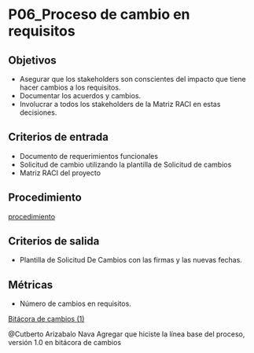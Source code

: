 # P06_Proceso de cambio en requisitos

## Objetivos[](https://ace-software-development.github.io/Manual-de-Operaciones/docs/Procesos/P06_CambiosEnRequisitos#objetivos)

- Asegurar que los stakeholders son conscientes del impacto que tiene hacer cambios a los requisitos.
- Documentar los acuerdos y cambios.
- Involucrar a todos los stakeholders de la Matriz RACI en estas decisiones.

## Criterios de entrada[](https://ace-software-development.github.io/Manual-de-Operaciones/docs/Procesos/P06_CambiosEnRequisitos#criterios-de-entrada)

- Documento de requerimientos funcionales
- Solicitud de cambio utilizando la plantilla de Solicitud de cambios
- Matriz RACI del proyecto

## Procedimiento[](https://ace-software-development.github.io/Manual-de-Operaciones/docs/Procesos/P06_CambiosEnRequisitos#procedimiento)

[procedimiento](P06_Proceso%20de%20cambio%20en%20requisitos%200becb449a14d4804881a6e09f2217530/procedimiento%20ac67d43b7e0d40449d7d6f8d8ee2c421.csv)

## Criterios de salida[](https://ace-software-development.github.io/Manual-de-Operaciones/docs/Procesos/P06_CambiosEnRequisitos#criterios-de-salida)

- Plantilla de Solicitud De Cambios con las firmas y las nuevas fechas.

## Métricas[](https://ace-software-development.github.io/Manual-de-Operaciones/docs/Procesos/P06_CambiosEnRequisitos#m%C3%A9tricas)

- Número de cambios en requisitos.

[Bitácora de cambios (1)](P06_Proceso%20de%20cambio%20en%20requisitos%200becb449a14d4804881a6e09f2217530/Bita%CC%81cora%20de%20cambios%20(1)%20a1d5df0760ca46d1bc25c78dc125ba1a.csv)

@Cutberto Arizabalo Nava Agregar que hiciste la línea base del proceso, versión 1.0 en bitácora de cambios
